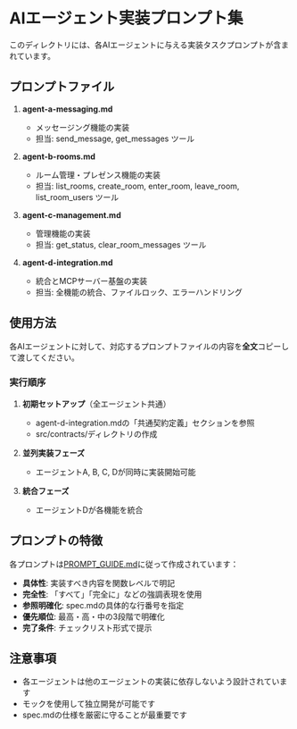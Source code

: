 # AIエージェント実装プロンプト集

このディレクトリには、各AIエージェントに与える実装タスクプロンプトが含まれています。

## プロンプトファイル

1. **agent-a-messaging.md**
   - メッセージング機能の実装
   - 担当: send_message, get_messages ツール

2. **agent-b-rooms.md**
   - ルーム管理・プレゼンス機能の実装
   - 担当: list_rooms, create_room, enter_room, leave_room, list_room_users ツール

3. **agent-c-management.md**
   - 管理機能の実装
   - 担当: get_status, clear_room_messages ツール

4. **agent-d-integration.md**
   - 統合とMCPサーバー基盤の実装
   - 担当: 全機能の統合、ファイルロック、エラーハンドリング

## 使用方法

各AIエージェントに対して、対応するプロンプトファイルの内容を**全文**コピーして渡してください。

### 実行順序

1. **初期セットアップ**（全エージェント共通）
   - agent-d-integration.mdの「共通契約定義」セクションを参照
   - src/contracts/ディレクトリの作成

2. **並列実装フェーズ**
   - エージェントA, B, C, Dが同時に実装開始可能

3. **統合フェーズ**
   - エージェントDが各機能を統合

## プロンプトの特徴

各プロンプトは[PROMPT_GUIDE.md](../tasks/PROMPT_GUIDE.md)に従って作成されています：

- **具体性**: 実装すべき内容を関数レベルで明記
- **完全性**: 「すべて」「完全に」などの強調表現を使用
- **参照明確化**: spec.mdの具体的な行番号を指定
- **優先順位**: 最高・高・中の3段階で明確化
- **完了条件**: チェックリスト形式で提示

## 注意事項

- 各エージェントは他のエージェントの実装に依存しないよう設計されています
- モックを使用して独立開発が可能です
- spec.mdの仕様を厳密に守ることが最重要です